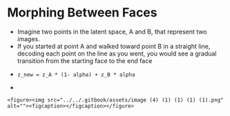 # Morphing Between Faces

* Imagine two points in the latent space, A and B, that represent two images.&#x20;
* If you started at point A and walked toward point B in a straight line, decoding each point on the line as you went, you would see a gradual transition from the starting face to the end face
* ```
  z_new = z_A * (1- alpha) + z_B * alpha
  ```
*

    <figure><img src="../../.gitbook/assets/image (4) (1) (1) (1) (1).png" alt=""><figcaption></figcaption></figure>

